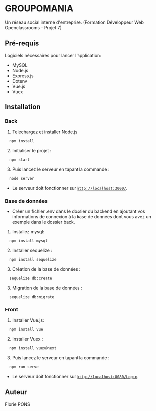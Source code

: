 # GROUPOMANIA

Un réseau social interne d'entreprise.
(Formation Développeur Web Openclassrooms - Projet 7)
  
## Pré-requis

Logiciels nécessaires pour lancer l'application:

- MySQL
- Node.js
- Express.js
- Dotenv
- Vue.js
- Vuex
 
  
## Installation
### Back

1. Telechargez et installer Node.js:
```bash
  npm install
``` 
2. Initialiser le projet : 
```bash
  npm start
``` 
3. Puis lancez le serveur en tapant la commande : 
```bash
  node server
``` 
- Le serveur doit fonctionner sur [`http://localhost:3000/`](http://localhost:3000/).


### Base de données
- Créer un fichier .env dans le dossier du backend en ajoutant vos informations de connexion à la base de données dont vous avez un exemple dans le dossier back.

1. Installez mysql:
```bash
  npm install mysql
``` 
2. Installer sequelize : 
```bash
  npm install sequelize
``` 
3. Création de la base de données : 
```bash
  sequelize db:create
``` 
3. Migration de la base de données : 
```bash
  sequelize db:migrate
``` 

### Front

1. Installer Vue.js:
```bash
  npm install vue
``` 
2. Installer Vuex : 
```bash
  npm install vuex@next
``` 
3. Puis lancez le serveur en tapant la commande : 
```bash
  npm run serve
``` 
- Le serveur doit fonctionner sur [`http://localhost:8080/Login`](http://localhost:8080/Login).

## Auteur

Florie PONS
